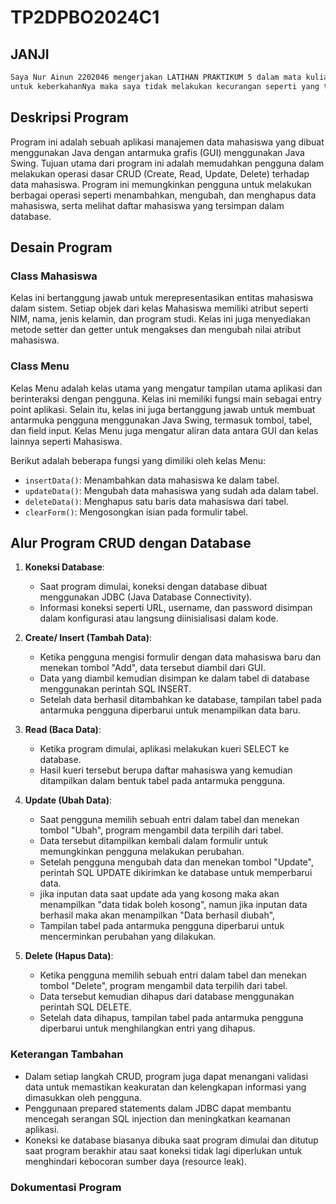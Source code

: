 # TP2DPBO2024C1
## JANJI 
```bash
Saya Nur Ainun 2202046 mengerjakan LATIHAN PRAKTIKUM 5 dalam mata kuliah Desain dan Pemrograman Berorientasi Objek 
untuk keberkahanNya maka saya tidak melakukan kecurangan seperti yang telah dispesifikasikan. Aamiin. 
```

## Deskripsi Program

Program ini adalah sebuah aplikasi manajemen data mahasiswa yang dibuat menggunakan Java dengan antarmuka grafis (GUI) menggunakan Java Swing. Tujuan utama dari program ini adalah memudahkan pengguna dalam melakukan operasi dasar CRUD (Create, Read, Update, Delete) terhadap data mahasiswa. Program ini memungkinkan pengguna untuk melakukan berbagai operasi seperti menambahkan, mengubah, dan menghapus data mahasiswa, serta melihat daftar mahasiswa yang tersimpan dalam database.

## Desain Program

### Class Mahasiswa
Kelas ini bertanggung jawab untuk merepresentasikan entitas mahasiswa dalam sistem. Setiap objek dari kelas Mahasiswa memiliki atribut seperti NIM, nama, jenis kelamin, dan program studi. Kelas ini juga menyediakan metode setter dan getter untuk mengakses dan mengubah nilai atribut mahasiswa.

### Class Menu
Kelas Menu adalah kelas utama yang mengatur tampilan utama aplikasi dan berinteraksi dengan pengguna. Kelas ini memiliki fungsi main sebagai entry point aplikasi. Selain itu, kelas ini juga bertanggung jawab untuk membuat antarmuka pengguna menggunakan Java Swing, termasuk tombol, tabel, dan field input. Kelas Menu juga mengatur aliran data antara GUI dan kelas lainnya seperti Mahasiswa.

Berikut adalah beberapa fungsi yang dimiliki oleh kelas Menu:
- `insertData()`: Menambahkan data mahasiswa ke dalam tabel.
- `updateData()`: Mengubah data mahasiswa yang sudah ada dalam tabel.
- `deleteData()`: Menghapus satu baris data mahasiswa dari tabel.
- `clearForm()`: Mengosongkan isian pada formulir tabel.

## Alur Program CRUD dengan Database

1. **Koneksi Database**:
   - Saat program dimulai, koneksi dengan database dibuat menggunakan JDBC (Java Database Connectivity).
   - Informasi koneksi seperti URL, username, dan password disimpan dalam konfigurasi atau langsung diinisialisasi dalam kode.

2. **Create/ Insert  (Tambah Data)**:
   - Ketika pengguna mengisi formulir dengan data mahasiswa baru dan menekan tombol "Add", data tersebut diambil dari GUI.
   - Data yang diambil kemudian disimpan ke dalam tabel di database menggunakan perintah SQL INSERT.
   - Setelah data berhasil ditambahkan ke database, tampilan tabel pada antarmuka pengguna diperbarui untuk menampilkan data baru.

3. **Read (Baca Data)**:
   - Ketika program dimulai, aplikasi melakukan kueri SELECT ke database.
   - Hasil kueri tersebut berupa daftar mahasiswa yang kemudian ditampilkan dalam bentuk tabel pada antarmuka pengguna.

4. **Update (Ubah Data)**:
   - Saat pengguna memilih sebuah entri dalam tabel dan menekan tombol "Ubah", program mengambil data terpilih dari tabel.
   - Data tersebut ditampilkan kembali dalam formulir untuk memungkinkan pengguna melakukan perubahan.
   - Setelah pengguna mengubah data dan menekan tombol "Update", perintah SQL UPDATE dikirimkan ke database untuk memperbarui data.
   - jika inputan data saat update ada yang kosong maka akan menampilkan "data tidak boleh kosong", namun jika inputan data berhasil maka akan menampilkan "Data berhasil diubah",
   - Tampilan tabel pada antarmuka pengguna diperbarui untuk mencerminkan perubahan yang dilakukan.

5. **Delete (Hapus Data)**:
   - Ketika pengguna memilih sebuah entri dalam tabel dan menekan tombol "Delete", program mengambil data terpilih dari tabel.
   - Data tersebut kemudian dihapus dari database menggunakan perintah SQL DELETE.
   - Setelah data dihapus, tampilan tabel pada antarmuka pengguna diperbarui untuk menghilangkan entri yang dihapus.

### Keterangan Tambahan

- Dalam setiap langkah CRUD, program juga dapat menangani validasi data untuk memastikan keakuratan dan kelengkapan informasi yang dimasukkan oleh pengguna.
- Penggunaan prepared statements dalam JDBC dapat membantu mencegah serangan SQL injection dan meningkatkan keamanan aplikasi.
- Koneksi ke database biasanya dibuka saat program dimulai dan ditutup saat program berakhir atau saat koneksi tidak lagi diperlukan untuk menghindari kebocoran sumber daya (resource leak).

### Dokumentasi Program
